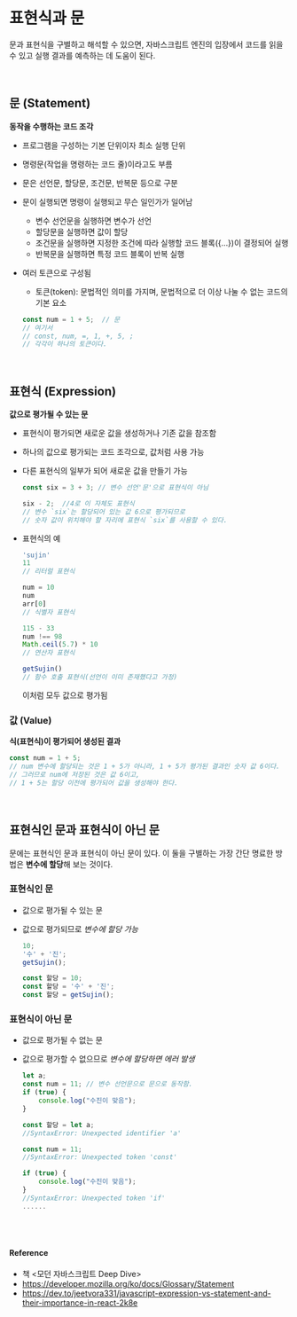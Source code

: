 # 표현식과 문
문과 표현식을 구별하고 해석할 수 있으면, 자바스크립트 엔진의 입장에서 코드를 읽을 수 있고 실행 결과를 예측하는 데 도움이 된다.

<br>

## 문 (Statement)
**동작을 수행하는 코드 조각**
- 프로그램을 구성하는 기본 단위이자 최소 실행 단위
- 명령문(작업을 명령하는 코드 줄)이라고도 부름
- 문은 선언문, 할당문, 조건문, 반복문 등으로 구분
- 문이 실행되면 명령이 실행되고 무슨 일인가가 일어남

    - 변수 선언문을 실행하면 변수가 선언
    - 할당문을 실행하면 값이 할당
    - 조건문을 실행하면 지정한 조건에 따라 실행할 코드 블록({…})이 결정되어 실행
    - 반복문을 실행하면 특정 코드 블록이 반복 실행
- 여러 토큰으로 구성됨

    - 토큰(token): 문법적인 의미를 가지며, 문법적으로 더 이상 나눌 수 없는 코드의 기본 요소
    ```js
    const num = 1 + 5;  // 문
    // 여기서
    // const, num, =, 1, +, 5, ;
    // 각각이 하나의 토큰이다.
    ```
<br>

## 표현식 (Expression)
**값으로 평가될 수 있는 문**
- 표현식이 평가되면 새로운 값을 생성하거나 기존 값을 참조함
- 하나의 값으로 평가되는 코드 조각으로, 값처럼 사용 가능
- 다른 표현식의 일부가 되어 새로운 값을 만들기 가능

    ```js
    const six = 3 + 3; // 변수 선언'문'으로 표현식이 아님

    six - 2;  //4로 이 자체도 표현식
    // 변수 `six`는 할당되어 있는 값 6으로 평가되므로
    // 숫자 값이 위치해야 할 자리에 표현식 `six`를 사용할 수 있다.
    ```
- 표현식의 예

    ```js
    'sujin'
    11
    // 리터럴 표현식

    num = 10
    num
    arr[0]
    // 식별자 표현식

    115 - 33
    num !== 98
    Math.ceil(5.7) * 10
    // 연산자 표현식

    getSujin()
    // 함수 호출 표현식(선언이 이미 존재했다고 가정)
    ```
    이처럼 모두 값으로 평가됨

### 값 (Value)
**식(표현식)이 평가되어 생성된 결과**

```js
const num = 1 + 5;
// num 변수에 할당되는 것은 1 + 5가 아니라, 1 + 5가 평가된 결과인 숫자 값 6이다.
// 그러므로 num에 저장된 것은 값 6이고,
// 1 + 5는 할당 이전에 평가되어 값을 생성해야 한다.
```

<br>

## 표현식인 문과 표현식이 아닌 문
문에는 표현식인 문과 표현식이 아닌 문이 있다. 
이 둘을 구별하는 가장 간단 명료한 방법은 **변수에 할당**해 보는 것이다.

### 표현식인 문
- 값으로 평가될 수 있는 문
- 값으로 평가되므로 *변수에 할당 가능*

    ```js
    10;
    '수' + '진';
    getSujin();

    const 할당 = 10;
    const 할당 = '수' + '진';
    const 할당 = getSujin();
    ```

### 표현식이 아닌 문
- 값으로 평가될 수 없는 문
- 값으로 평가할 수 없으므로 *변수에 할당하면 에러 발생*

    ```js
    let a;
    const num = 11; // 변수 선언문으로 문으로 동작함.
    if (true) {
        console.log("수진이 맞음");
    }

    const 할당 = let a;
    //SyntaxError: Unexpected identifier 'a'

    const num = 11;
    //SyntaxError: Unexpected token 'const'

    if (true) {
        console.log("수진이 맞음");
    }
    //SyntaxError: Unexpected token 'if'
    ......
    ```


<br><br>

#### Reference
- 책 <모던 자바스크립트 Deep Dive>
- https://developer.mozilla.org/ko/docs/Glossary/Statement
- https://dev.to/jeetvora331/javascript-expression-vs-statement-and-their-importance-in-react-2k8e
